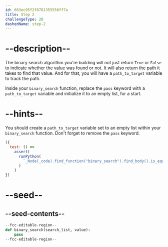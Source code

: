 ```yaml
---
id: 683ec95f2f8781355556ff7a
title: Step 2
challengeType: 20
dashedName: step-2
---
```


# --description--

The binary search algorithm you're building will not just return `True` or `False` to indicate whether the value was found or not. It will also return the path it takes to find that value. And for that, you will have a `path_to_target` variable to track the path.

Inside your `binary_search` function, replace the `pass` keyword with a `path_to_target` variable and initialize it to an empty list, for a start.

# --hints--

You should create a `path_to_target` variable set to an empty list within your `binary_search` function. Don't forget to remove the `pass` keyword.

```js
({ 
  test: () =>
    assert(
      runPython(
        `_Node(_code).find_function("binary_search").find_body().is_equivalent("path_to_target = []") and not _Node(_code).find_function("binary_search").has_pass()`
      )
    ) 
})
```

# --seed--

## --seed-contents--

```py
--fcc-editable-region--
def binary_search(search_list, value):
    pass
--fcc-editable-region--
```
